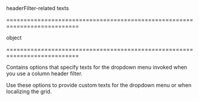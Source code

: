 <!--**
/*-------------------------------------------
    Auto-generated file. Do not modify.
-------------------------------------------

**-->
<!--d-->headerFilter-related texts<!--/d-->
===========================================================================
<!--type-->object<!--/type-->
===========================================================================

<!--shortDescription-->
Contains options that specify texts for the dropdown menu invoked when you use a column header filter.
<!--/shortDescription-->

<!--fullDescription-->
Use these options to provide custom texts for the dropdown menu or when localizing the grid.
<!--/fullDescription-->